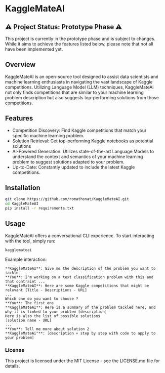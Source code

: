 # KaggleMateAI
## :warning: Project Status: Prototype Phase :warning:

This project is currently in the prototype phase and is subject to changes. While it aims to achieve the features listed below, please note that not all have been implemented yet. 

## Overview

KaggleMateAI is an open-source tool designed to assist data scientists and machine learning enthusiasts in navigating the vast landscape of Kaggle competitions. Utilizing Language Model (LLM) techniques, KaggleMateAI not only finds competitions that are similar to your machine learning problem description but also suggests top-performing solutions from those competitions.

## Features
- Competition Discovery: Find Kaggle competitions that match your specific machine learning problem.
- Solution Retrieval: Get top-performing Kaggle notebooks as potential solutions
- AI-Powered Generation: Utilizes state-of-the-art Language Models to understand the context and semantics of your machine learning problem to suggest solutions adapted to your problem.
- Up-to-Date: Constantly updated to include the latest Kaggle competitions.

## Installation

```bash
git clone https://github.com/romathonat/KaggleMateAI.git
cd KaggleMateAI
pip install -r requirements.txt
```

## Usage

KaggleMateAI offers a conversational CLI experience. To start interacting with the tool, simply run:

``` bash
kagglemateai
```

Example interaction:

    **KaggleMateAI**: Give me the description of the problem you want to tackle
    **You**: I'm working on a text classification problem with this and that contraint ...
    **KaggleMateAI**: Here are some Kaggle competitions that might be relevant [Title - Descriptions - URL]
    ...
    Which one do you want to choose ?
    **You**: The first one
    **KaggleMateAI**: Here is a summary of the problem tackled here, and why it is linked to your problem [description]
    Here is also the list of possible solutions    
    [solution name - URL]
    ...
    **You**: Tell me more about solution 2
    **KaggleMateAi"**: [description + step by step with code to apply to your problem]
    
### License

This project is licensed under the MIT License - see the LICENSE.md file for details.